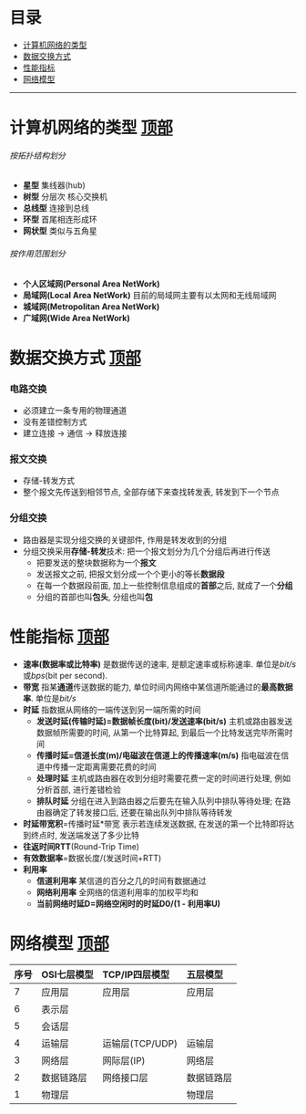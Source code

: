 # 目录
* [计算机网络的类型](#user-content-计算机网络的类型-顶部)
* [数据交换方式](#user-content-数据交换方式-顶部)
* [性能指标](#user-content-性能指标-顶部)
* [网络模型](#user-content-网络模型-顶部)

***************************************************************************

# 计算机网络的类型 [顶部](#user-content-目录)
###### 按拓扑结构划分
* **星型** 集线器(hub)
* **树型** 分层次 核心交换机
* **总线型** 连接到总线
* **环型** 首尾相连形成环
* **网状型** 类似与五角星

###### 按作用范围划分
* **个人区域网(Personal Area NetWork)**
* **局域网(Local Area NetWork)** 目前的局域网主要有以太网和无线局域网
* **城域网(Metropolitan Area NetWork)**
* **广域网(Wide Area NetWork)**

# 数据交换方式 [顶部](#user-content-目录)
### 电路交换
* 必须建立一条专用的物理通道
* 没有差错控制方式
* 建立连接 -> 通信 -> 释放连接

### 报文交换
* 存储-转发方式
* 整个报文先传送到相邻节点, 全部存储下来查找转发表, 转发到下一个节点

### 分组交换
* 路由器是实现分组交换的关键部件, 作用是转发收到的分组
* 分组交换采用**存储-转发**技术: 把一个报文划分为几个分组后再进行传送
    * 把要发送的整块数据称为一个**报文**
    * 发送报文之前, 把报文划分成一个个更小的等长**数据段**
    * 在每一个数据段前面, 加上一些控制信息组成的**首部**之后, 就成了一个**分组**
    * 分组的首部也叫**包头**, 分组也叫**包**

# 性能指标 [顶部](#user-content-目录)
* **速率(数据率或比特率)** 是数据传送的速率, 是额定速率或标称速率. 单位是*bit/s*或*bps*(bit per second). 
* **带宽** 指某**通道**传送数据的能力, 单位时间内网络中某信道所能通过的**最高数据率**. 单位是*bit/s*
* **时延** 指数据从网络的一端传送到另一端所需的时间
    * **发送时延(传输时延)=数据帧长度(bit)/发送速率(bit/s)** 主机或路由器发送数据帧所需要的时间, 从第一个比特算起, 到最后一个比特发送完毕所需时间
    * **传播时延=信道长度(m)/电磁波在信道上的传播速率(m/s)** 指电磁波在信道中传播一定距离需要花费的时间
    * **处理时延** 主机或路由器在收到分组时需要花费一定的时间进行处理, 例如分析首部, 进行差错检验
    * **排队时延** 分组在进入到路由器之后要先在输入队列中排队等待处理; 在路由器确定了转发接口后, 还要在输出队列中排队等待转发
* **时延带宽积**=传播时延\*带宽 表示若连续发送数据, 在发送的第一个比特即将达到终点时, 发送端发送了多少比特
* **往返时间RTT**(Round-Trip Time)
* **有效数据率**=数据长度/(发送时间+RTT)
* **利用率**
    * **信道利用率** 某信道的百分之几的时间有数据通过
    * **网络利用率** 全网络的信道利用率的加权平均和
    * **当前网络时延D=网络空闲时的时延D0/(1 - 利用率U)**

# 网络模型 [顶部](#user-content-目录)
序号 | OSI七层模型 | TCP/IP四层模型 | 五层模型
:-- | :--       | :--           | :--
7   | 应用层     | 应用层          | 应用层
6   | 表示层     |                | 
5   | 会话层     |                | 
4   | 运输层     | 运输层(TCP/UDP) | 运输层
3   | 网络层     | 网际层(IP)      | 网络层
2   | 数据链路层  | 网络接口层      | 数据链路层
1   | 物理层     |               | 物理层
